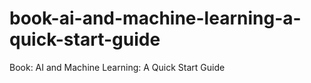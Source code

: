 # book-ai-and-machine-learning-a-quick-start-guide
Book: AI and Machine Learning: A Quick Start Guide
